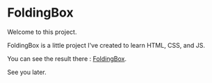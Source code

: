 # FoldingBox

Welcome to this project.

FoldingBox is a little project I've created to learn HTML, CSS, and JS.

You can see the result there : [FoldingBox](https://silver-lamington-3722e3.netlify.app/).

See you later.
